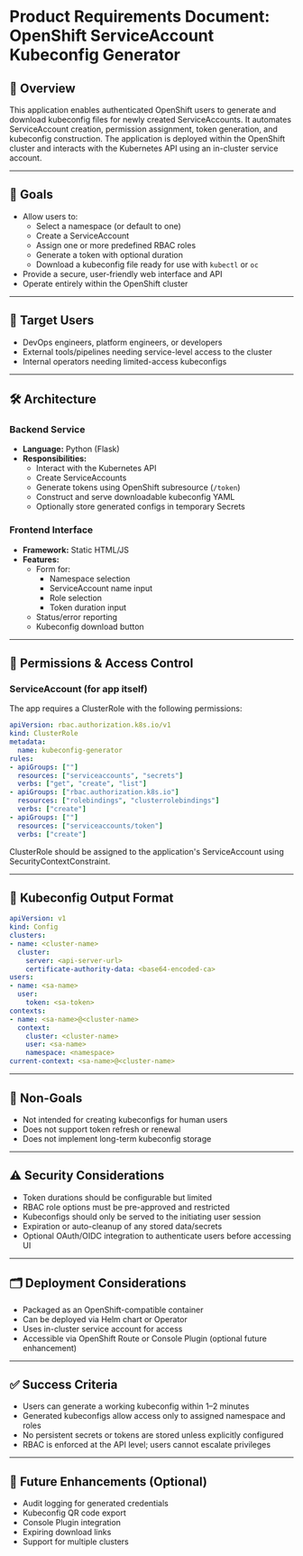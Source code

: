 # Product Requirements Document: OpenShift ServiceAccount Kubeconfig Generator

## 📌 Overview

This application enables authenticated OpenShift users to generate and download kubeconfig files for newly created ServiceAccounts. It automates ServiceAccount creation, permission assignment, token generation, and kubeconfig construction. The application is deployed within the OpenShift cluster and interacts with the Kubernetes API using an in-cluster service account.

---

## 🎯 Goals

- Allow users to:
  - Select a namespace (or default to one)
  - Create a ServiceAccount
  - Assign one or more predefined RBAC roles
  - Generate a token with optional duration
  - Download a kubeconfig file ready for use with `kubectl` or `oc`
- Provide a secure, user-friendly web interface and API
- Operate entirely within the OpenShift cluster

---

## 👥 Target Users

- DevOps engineers, platform engineers, or developers
- External tools/pipelines needing service-level access to the cluster
- Internal operators needing limited-access kubeconfigs

---

## 🛠️ Architecture

### Backend Service

- **Language:** Python (Flask)
- **Responsibilities:**
  - Interact with the Kubernetes API
  - Create ServiceAccounts
  - Generate tokens using OpenShift subresource (`/token`)
  - Construct and serve downloadable kubeconfig YAML
  - Optionally store generated configs in temporary Secrets

### Frontend Interface

- **Framework:** Static HTML/JS
- **Features:**
  - Form for:
    - Namespace selection
    - ServiceAccount name input
    - Role selection
    - Token duration input
  - Status/error reporting
  - Kubeconfig download button

---

## 🔐 Permissions & Access Control

### ServiceAccount (for app itself)

The app requires a ClusterRole with the following permissions:

```yaml
apiVersion: rbac.authorization.k8s.io/v1
kind: ClusterRole
metadata:
  name: kubeconfig-generator
rules:
- apiGroups: [""]
  resources: ["serviceaccounts", "secrets"]
  verbs: ["get", "create", "list"]
- apiGroups: ["rbac.authorization.k8s.io"]
  resources: ["rolebindings", "clusterrolebindings"]
  verbs: ["create"]
- apiGroups: [""]
  resources: ["serviceaccounts/token"]
  verbs: ["create"]
```

ClusterRole should be assigned to the application's ServiceAccount using SecurityContextConstraint.

---

## 🧹 Kubeconfig Output Format

```yaml
apiVersion: v1
kind: Config
clusters:
- name: <cluster-name>
  cluster:
    server: <api-server-url>
    certificate-authority-data: <base64-encoded-ca>
users:
- name: <sa-name>
  user:
    token: <sa-token>
contexts:
- name: <sa-name>@<cluster-name>
  context:
    cluster: <cluster-name>
    user: <sa-name>
    namespace: <namespace>
current-context: <sa-name>@<cluster-name>
```

---

## 🧪 Non-Goals

- Not intended for creating kubeconfigs for human users
- Does not support token refresh or renewal
- Does not implement long-term kubeconfig storage

---

## ⚠️ Security Considerations

- Token durations should be configurable but limited
- RBAC role options must be pre-approved and restricted
- Kubeconfigs should only be served to the initiating user session
- Expiration or auto-cleanup of any stored data/secrets
- Optional OAuth/OIDC integration to authenticate users before accessing UI

---

## 🗂️ Deployment Considerations

- Packaged as an OpenShift-compatible container
- Can be deployed via Helm chart or Operator
- Uses in-cluster service account for access
- Accessible via OpenShift Route or Console Plugin (optional future enhancement)

---

## ✅ Success Criteria

- Users can generate a working kubeconfig within 1–2 minutes
- Generated kubeconfigs allow access only to assigned namespace and roles
- No persistent secrets or tokens are stored unless explicitly configured
- RBAC is enforced at the API level; users cannot escalate privileges

---

## 🚣️ Future Enhancements (Optional)

- Audit logging for generated credentials
- Kubeconfig QR code export
- Console Plugin integration
- Expiring download links
- Support for multiple clusters

